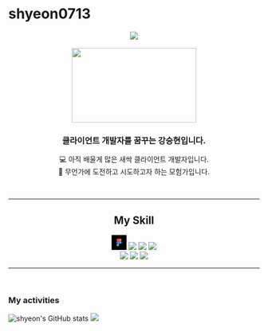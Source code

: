 # shyeon0713
<div align="center">
<img src = "https://capsule-render.vercel.app/api?type=waving&color=ACBCFF&fontColor=0F1035&width=600&height=200&section=header&text=Welcome+to+Shyeon's+Github!&fontSize=50"/>
</div>

 
<p align="center">
<img src="https://i.pinimg.com/originals/a7/2d/89/a72d8984cac21ba842bc258c36924b0a.gif" align="center" width="250" height="150"/>
<br/>
  
<div align="center">
  
### 클라이언트 개발자를 꿈꾸는 강승현입니다.
💻 아직 배울게 많은 새싹 클라이언트 개발자입니다.
<br/>
💬 무언가에 도전하고 시도하고자 하는 모험가입니다.
</div>
<br/>

***
<div align="center">
 
## My Skill
</div>
<p align="center">
<code><img height="30" src="https://raw.githubusercontent.com/github/explore/05d0f0dfceafd861bdf2b53559399dae7b2e2d8b/topics/figma/figma.png"></code>
<code><img height="30" src="https://imghub.insilicogen.com/media/photos/lbj_notion_0.png"></code>
<code><img height="40" src="https://velog.velcdn.com/images/kkkh0315/post/66fd2e94-745a-49fc-9c75-7d851551860f/image.png"></code>
<code><img height="40" src="https://img.etnews.com/photonews/2103/1396211_20210325190939_408_0012.jpg"></code>
<br/>
<code><img height="40" src="https://i.namu.wiki/i/ibbybSSzR8B4ENbvnmiYkHao5A6uJln1lVHjwWN9ih9LqBAUGx-89bjd-FAdjdk8Cyq_ST6vD79q7KWnUiyMxdBd7wH_X31p9GgV8ytxTJTMhelbfXowjpM1WIuXRkWpRjoUme3Ha6soUnihluATQg.svg"></code>
<code><img height="40" src="https://i.namu.wiki/i/Rv7cLGvX03Y-IX85VC6HXqtKuAhofMYJdodeW2v38Ghm6eCgDCqAhjXWcAWb0MB5UdvweeYI8QLNalwMevPplw.svg"></code>
<code><img height="60" src="https://cafe24.poxo.com/ec01/softinfoservice/HOvhRhvOk+Cp2KY4JuusAg1TPGP/nGI3/XkpBD7wLoDuvbWsROqnC/4fAa/EKO0owSYxwtRXYM1hMtpNtJ2ULQ==/_/web/product/medium/202204/72124c24c2edfbeaf342c69e38d3ade4.jpg"></code>
 <br/>
  
***
<br/>

### My activities

![shyeon's GitHub stats](https://github-readme-stats.vercel.app/api?username=shyeon0713&show_icons=true&bg_color=0F2F4F&text_color=ffffff)
![](https://github-readme-stats.vercel.app/api/top-langs/?username=shyeon0713&layout=compact)

